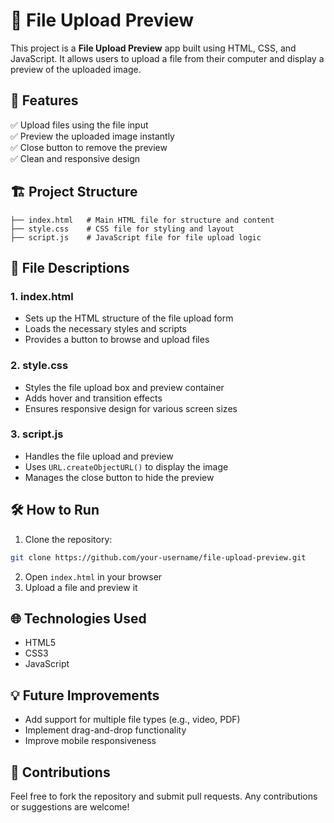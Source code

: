 
# 📁 File Upload Preview

This project is a **File Upload Preview** app built using HTML, CSS, and JavaScript. It allows users to upload a file from their computer and display a preview of the uploaded image.

## 🚀 Features
✅ Upload files using the file input  
✅ Preview the uploaded image instantly  
✅ Close button to remove the preview  
✅ Clean and responsive design  

## 🏗️ Project Structure
```
├── index.html   # Main HTML file for structure and content
├── style.css    # CSS file for styling and layout
├── script.js    # JavaScript file for file upload logic
```

## 📂 File Descriptions
### 1. index.html  
- Sets up the HTML structure of the file upload form  
- Loads the necessary styles and scripts  
- Provides a button to browse and upload files  

### 2. style.css  
- Styles the file upload box and preview container  
- Adds hover and transition effects  
- Ensures responsive design for various screen sizes  

### 3. script.js  
- Handles the file upload and preview  
- Uses `URL.createObjectURL()` to display the image  
- Manages the close button to hide the preview  

## 🛠️ How to Run
1. Clone the repository:
```bash
git clone https://github.com/your-username/file-upload-preview.git
```
2. Open `index.html` in your browser  
3. Upload a file and preview it  

## 🌐 Technologies Used
- HTML5  
- CSS3  
- JavaScript  

## 💡 Future Improvements
- Add support for multiple file types (e.g., video, PDF)  
- Implement drag-and-drop functionality  
- Improve mobile responsiveness  

## 🎯 Contributions
Feel free to fork the repository and submit pull requests. Any contributions or suggestions are welcome!  

